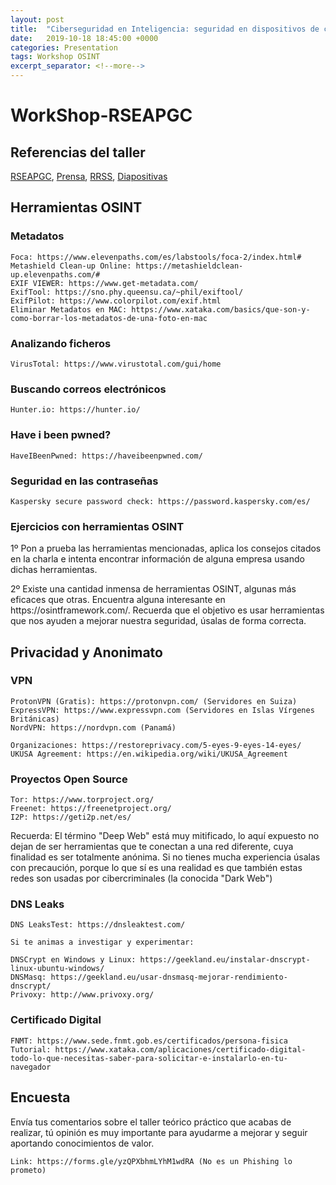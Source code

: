 ```yaml
---
layout: post
title:  "Ciberseguridad en Inteligencia: seguridad en dispositivos de comunicaciones móviles"
date:   2019-10-18 18:45:00 +0000
categories: Presentation
tags: Workshop OSINT
excerpt_separator: <!--more-->
---
```

<h1 text-align="center">
    WorkShop-RSEAPGC
</h1>
<h2 text-align="center">
    Referencias del taller
</h2>

[RSEAPGC](http://www.rseapgc.org/), [Prensa](https://www.laprovincia.es/canarias/2019/10/13/expertos-nacionales-analizan-nuevo-marco/1217767.html), [RRSS](https://twitter.com/Obcan_OCSD/status/1186248822323892224), [Diapositivas](https://www.slideshare.net/secret/435XPJj18hp5F9)  
<!--more-->

<h2 text-align="center">
    Herramientas OSINT
</h2>
<h3>
    Metadatos
</h3>

```
Foca: https://www.elevenpaths.com/es/labstools/foca-2/index.html#
Metashield Clean-up Online: https://metashieldclean-up.elevenpaths.com/#
EXIF VIEWER: https://www.get-metadata.com/
ExifTool: https://sno.phy.queensu.ca/~phil/exiftool/
ExifPilot: https://www.colorpilot.com/exif.html
Eliminar Metadatos en MAC: https://www.xataka.com/basics/que-son-y-como-borrar-los-metadatos-de-una-foto-en-mac

```
<h3>
    Analizando ficheros
</h3>

```
VirusTotal: https://www.virustotal.com/gui/home

```
<h3>
    Buscando correos electrónicos
</h3>

```
Hunter.io: https://hunter.io/

```
<h3>
    Have i been pwned?
</h3>

```
HaveIBeenPwned: https://haveibeenpwned.com/

```
<h3>
    Seguridad en las contraseñas
</h3>

```
Kaspersky secure password check: https://password.kaspersky.com/es/

```
<h3>
    Ejercicios con herramientas OSINT
</h3>

<p text-align="justify">1º Pon a prueba las herramientas mencionadas, aplica los consejos citados en la charla e intenta encontrar información de alguna empresa usando dichas herramientas.
</p>
<p text-align="justify">2º Existe una cantidad inmensa de herramientas OSINT, algunas más eficaces que otras. Encuentra alguna interesante en https://osintframework.com/. Recuerda que el objetivo es usar herramientas que nos ayuden a mejorar nuestra seguridad, úsalas de forma correcta.
</p>
<h2 text-align="center">
    Privacidad y Anonimato
</h2>
<h3>
    VPN
</h3>

```
ProtonVPN (Gratis): https://protonvpn.com/ (Servidores en Suiza)
ExpressVPN: https://www.expressvpn.com (Servidores en Islas Vírgenes Británicas)
NordVPN: https://nordvpn.com (Panamá)

Organizaciones: https://restoreprivacy.com/5-eyes-9-eyes-14-eyes/
UKUSA Agreement: https://en.wikipedia.org/wiki/UKUSA_Agreement

```
<h3>
    Proyectos Open Source
</h3>

```
Tor: https://www.torproject.org/
Freenet: https://freenetproject.org/
I2P: https://geti2p.net/es/

```
<p> Recuerda: El término "Deep Web" está muy mitificado, lo aquí expuesto no dejan de ser herramientas que te conectan a una red diferente, cuya finalidad es ser totalmente anónima. Si no tienes mucha experiencia úsalas con precaución, porque lo que sí es una realidad es que también estas redes son usadas por cibercriminales (la conocida "Dark Web")
</p>
<h3>
    DNS Leaks
</h3>

```
DNS LeaksTest: https://dnsleaktest.com/

Si te animas a investigar y experimentar:

DNSCrypt en Windows y Linux: https://geekland.eu/instalar-dnscrypt-linux-ubuntu-windows/
DNSMasq: https://geekland.eu/usar-dnsmasq-mejorar-rendimiento-dnscrypt/
Privoxy: http://www.privoxy.org/

```
<h3>
    Certificado Digital
</h3>

```
FNMT: https://www.sede.fnmt.gob.es/certificados/persona-fisica
Tutorial: https://www.xataka.com/aplicaciones/certificado-digital-todo-lo-que-necesitas-saber-para-solicitar-e-instalarlo-en-tu-navegador

```
<h2 altext-align="center">
    Encuesta
</h2>
<p> Envía tus comentarios sobre el taller teórico práctico que acabas de realizar, tú opinión es muy importante para ayudarme a mejorar y seguir aportando conocimientos de valor.
</p>

```
Link: https://forms.gle/yzQPXbhmLYhM1wdRA (No es un Phishing lo prometo)

```
